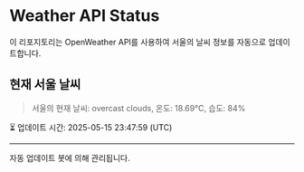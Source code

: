 
# Weather API Status

이 리포지토리는 OpenWeather API를 사용하여 서울의 날씨 정보를 자동으로 업데이트합니다.

## 현재 서울 날씨
> 서울의 현재 날씨: overcast clouds, 온도: 18.69°C, 습도: 84%

⏳ 업데이트 시간: 2025-05-15 23:47:59 (UTC)

---
자동 업데이트 봇에 의해 관리됩니다.
